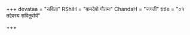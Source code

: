+++
devataa = "सविता"
RShiH = "वामदेवो गौतमः"
ChandaH = "जगती"
title = "०१ तद्देवस्य सवितुर्वार्यं"

+++
